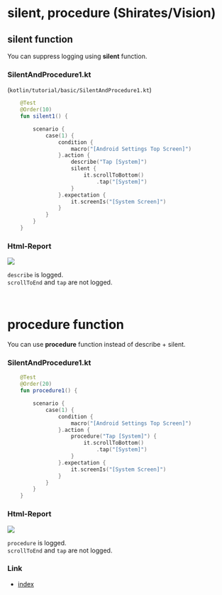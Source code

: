 # silent, procedure (Shirates/Vision)

## silent function

You can suppress logging using **silent** function.

### SilentAndProcedure1.kt

(`kotlin/tutorial/basic/SilentAndProcedure1.kt`)

```kotlin
    @Test
    @Order(10)
    fun silent1() {

        scenario {
            case(1) {
                condition {
                    macro("[Android Settings Top Screen]")
                }.action {
                    describe("Tap [System]")
                    silent {
                        it.scrollToBottom()
                            .tap("[System]")
                    }
                }.expectation {
                    it.screenIs("[System Screen]")
                }
            }
        }
    }
```

### Html-Report

![](../../_images/silent_and_procedure_1.png)

`describe` is logged.<br>
`scrollToEnd` and `tap` are not logged.

<br>

# procedure function

You can use **procedure** function instead of describe + silent.

### SilentAndProcedure1.kt

```kotlin
    @Test
    @Order(20)
    fun procedure1() {

        scenario {
            case(1) {
                condition {
                    macro("[Android Settings Top Screen]")
                }.action {
                    procedure("Tap [System]") {
                        it.scrollToBottom()
                            .tap("[System]")
                    }
                }.expectation {
                    it.screenIs("[System Screen]")
                }
            }
        }
    }
```

### Html-Report

![](../../_images/silent_and_procedure_2.png )

`procedure` is logged.<br>
`scrollToEnd` and `tap` are not logged.

### Link

- [index](../../../../index.md)
